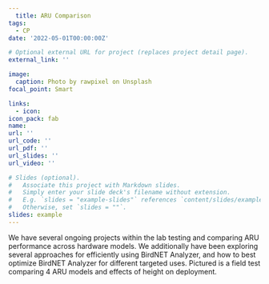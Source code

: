 ```yaml
---
  title: ARU Comparison
tags:
  - CP
date: '2022-05-01T00:00:00Z'

# Optional external URL for project (replaces project detail page).
external_link: ''

image:
  caption: Photo by rawpixel on Unsplash
focal_point: Smart

links:
  - icon: 
icon_pack: fab
name:
url: ''
url_code: ''
url_pdf: ''
url_slides: ''
url_video: ''

# Slides (optional).
#   Associate this project with Markdown slides.
#   Simply enter your slide deck's filename without extension.
#   E.g. `slides = "example-slides"` references `content/slides/example-slides.md`.
#   Otherwise, set `slides = ""`.
slides: example
---
```

  
We have several ongoing projects within the lab testing and comparing ARU performance across hardware models. We additionally have been exploring several approaches for efficiently using BirdNET Analyzer, and how to best optimize BirdNET Analyzer for different targeted uses. Pictured is a field test comparing 4 ARU models and effects of height on deployment.